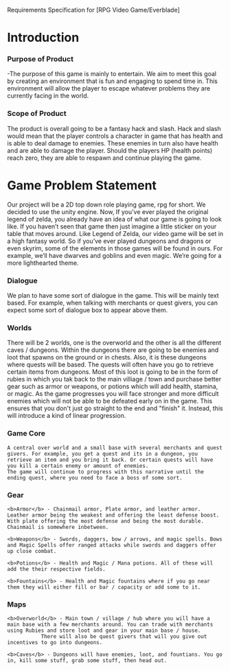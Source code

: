 Requirements Specification for [RPG Video Game/Everblade]

<h1>Introduction</h1>

<h3>Purpose of Product</h3>

-The purpose of this game is mainly to entertain. We aim to meet this goal by creating an environment that is fun and engaging to spend time in. This environment will allow the player to escape whatever problems they are currently facing in the world.

<h3>Scope of Product</h3>

The product is overall going to be a fantasy hack and slash. Hack and slash would mean that the player controls a character in game that has health and is able to deal damage to enemies. These enemies in turn also have health and are able to damage the player. Should the players HP (health points) reach zero, they are able to respawn and continue playing the game.


<h1>Game Problem Statement</h1>
Our project will be a 2D top down role playing game, rpg for short.  We decided to use the unity engine. Now, If you’ve ever played the original legend of zelda, you already have an idea of what our game is 
going to look like. If you haven’t seen that game then just imagine a little sticker on your table that moves around. Like Legend of Zelda, our video game will be set in a high fantasy world. 
So if you’ve ever played dungeons and dragons or even skyrim, some of the elements in those games will be found in ours. For example, we’ll have dwarves and goblins and even magic. 
We’re going for a more lighthearted theme.


<h3>Dialogue</h3>
We plan to have some sort of dialogue in the game. This will be mainly text based. For example, when talking with merchants or quest givers, you can expect some sort of dialogue box to appear above them.


<h3>Worlds</h3>
There will be 2 worlds, one is the overworld and the other is all the different caves / dungeons. Within the dungeons there are going to be enemies and loot that spawns on the ground or in chests. Also, it is these dungeons
where quests will be based. The quests will often have you go to retrieve certain items from dungeons.
Most of this loot is going to be in the form of rubies in which you tak back to the main villiage / town and purchase better gear such as armor or weapons, or potions which will add health, stamina, or magic. 
As the game progresses you will face stronger and more difficult enemies which will not be able to be defeated early on in the game. This ensures that you don't just go straight to the end and "finish" it. Instead,
this will introduce a kind of linear progression.




<h3>Game Core</h3>
    
    A central over world and a small base with several merchants and quest givers. For example, you get a quest and its in a dungeon, you retrieve an item and you bring it back. Or certain quests will have
    you kill a certain enemy or amount of enemies. 
    The game will continue to progress with this narrative until the ending quest, where you need to face a boss of some sort. 



<h3>Gear</h3>
    
    <b>Armor</b> - Chainmail armor, Plate armor, and leather armor. Leather armor being the weakest and offering the least defense boost. With plate offering the most defense and being the most durable. Chainmail is somewhere inbetween.

    <b>Weapons</b> - Swords, daggers, bow / arrows, and magic spells. Bows and Magic Spells offer ranged attacks while swords and daggers offer up close combat.
    
    <b>Potions</b> - Health and Magic / Mana potions. All of these will add the their respective fields. 
    
    <b>Fountains</b> - Health and Magic fountains where if you go near them they will either fill or bar / capacity or add some to it.
    
<h3>Maps</h3>
    
    <b>Overworld</b> - Main town / village / hub where you will have a main base with a few merchants around. You can trade with merchants using Rubies and store loot and gear in your main base / house. 
  		       There will also be quest givers that will you give out incentives to go into dungeons.
    
    <b>Caves</b> - Dungeons will have enemies, loot, and fountians. You go in, kill some stuff, grab some stuff, then head out.